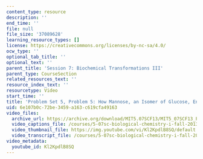 ```yaml
---
content_type: resource
description: ''
end_time: ''
file: null
file_size: '37089628'
learning_resource_types: []
license: https://creativecommons.org/licenses/by-nc-sa/4.0/
ocw_type: ''
optional_tab_title: ''
optional_text: ''
parent_title: 'Session 7: Biochemical Transformations III'
parent_type: CourseSection
related_resources_text: ''
resource_index_text: ''
resourcetype: Video
start_time: ''
title: 'Problem Set 5, Problem 5: How Mannose, an Isomer of Glucose, Enters Glycolysis'
uid: 6e107b0c-72be-3459-a163-c619cfa49163
video_files:
  archive_url: https://archive.org/download/MIT5.07SCF13/MIT5_07SCF13_Pset5_Q5_300k.mp4
  video_captions_file: /courses/5-07sc-biological-chemistry-i-fall-2013/db279c273b535200b07196d1dc3703be_Kl2KpdlB8SQ.vtt
  video_thumbnail_file: https://img.youtube.com/vi/Kl2KpdlB8SQ/default.jpg
  video_transcript_file: /courses/5-07sc-biological-chemistry-i-fall-2013/b339d007964f3557702cf6a323b04e4a_Kl2KpdlB8SQ.pdf
video_metadata:
  youtube_id: Kl2KpdlB8SQ
---
```

